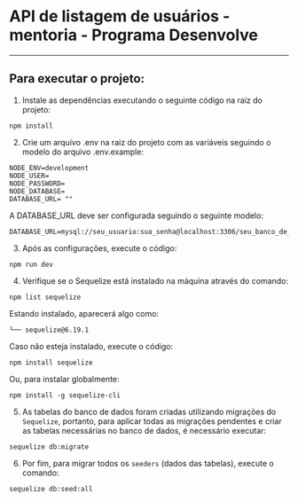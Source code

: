 <!-- # Projeto Desenvolve 2022 Squad 1

## Integrantes
- [Pedro Gomes](https://github.com/pgomesdev)
- [Liliam Oliveira](https://github.com/Lihsolive)
- [Stephane Malo](https://github.com/gstephanie)
- [Lucas Matheus](https://github.com/LucasMatheus12 ) -->

# API de listagem de usuários - mentoria - Programa Desenvolve
___
## Para executar o projeto:

1.	Instale as dependências executando o seguinte código na raiz do projeto:
    
```
npm install
```

2.	Crie um arquivo .env na raiz do projeto com as variáveis seguindo o modelo do arquivo .env.example:
```
NODE_ENV=development
NODE_USER= 
NODE_PASSWORD=
NODE_DATABASE= 
DATABASE_URL= ""
```

A DATABASE_URL deve ser configurada seguindo o seguinte modelo: 

```
DATABASE_URL=mysql://seu_usuario:sua_senha@localhost:3306/seu_banco_de_dados
```
3. Após as configurações, execute o código:
```
npm run dev
```

4. Verifique se o Sequelize está instalado na máquina através do comando: 
```
npm list sequelize
```
Estando instalado, aparecerá algo como: 
```
└── sequelize@6.19.1
```

Caso não esteja instalado, execute o código: 
```
npm install sequelize
```
Ou, para instalar globalmente:

```
npm install -g sequelize-cli 
```

5. As tabelas do banco de dados foram criadas utilizando migrações do ```Sequelize```, portanto, para aplicar todas as migrações pendentes e criar as tabelas necessárias no banco de dados, é necessário executar:
```
sequelize db:migrate
```

6. Por fim, para migrar todos os ```seeders``` (dados das tabelas), execute o comando:
```
sequelize db:seed:all
```
